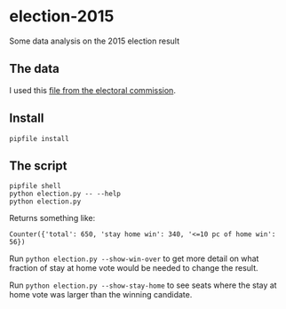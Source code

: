 # election-2015
Some data analysis on the 2015 election result

## The data

I used this [file from the electoral commission][1].


## Install

    pipfile install


## The script

    pipfile shell
    python election.py -- --help
    python election.py

Returns something like:

    Counter({'total': 650, 'stay home win': 340, '<=10 pc of home win': 56})

Run `python election.py --show-win-over` to get more detail on what fraction of stay at home vote would be needed to change the result.

Run `python election.py --show-stay-home` to see seats where the stay at home vote was larger than the winning candidate.



[1]: http://www.electoralcommission.org.uk/__data/assets/excel_doc/0011/189623/2015-UK-general-election-data-results-WEB.xlsx

